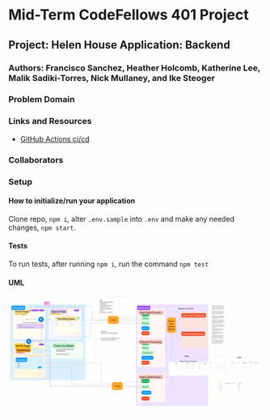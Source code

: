 # Mid-Term CodeFellows 401 Project

## Project: Helen House Application: Backend

### Authors: Francisco Sanchez, Heather Holcomb, Katherine Lee, Malik Sadiki-Torres, Nick Mullaney, and Ike Steoger

### Problem Domain

### Links and Resources

- [GitHub Actions ci/cd](https://github.com/MissionDrivenDevs/helen-house-backend/actions)
<!-- - [back-end dev server url]() -->
<!-- - [back-end prod server url]() -->

### Collaborators

### Setup

#### How to initialize/run your application

Clone repo, `npm i`, alter `.env.sample` into `.env` and make any needed changes, `npm start`.

#### Tests

To run tests, after running `npm i`, run the command `npm test`

#### UML

![UML](./assets/uml.png)
